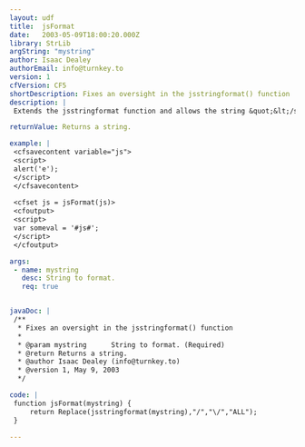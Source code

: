 ```yaml
---
layout: udf
title:  jsFormat
date:   2003-05-09T18:00:20.000Z
library: StrLib
argString: "mystring"
author: Isaac Dealey
authorEmail: info@turnkey.to
version: 1
cfVersion: CF5
shortDescription: Fixes an oversight in the jsstringformat() function
description: |
 Extends the jsstringformat function and allows the string &quot;&lt;/script&gt;&quot; to be embedded in a javascript literal string, preventing &quot;unterminated string constant&quot; errors in your javascript.

returnValue: Returns a string.

example: |
 <cfsavecontent variable="js">
 <script>
 alert('e');
 </script>
 </cfsavecontent>
 
 <cfset js = jsFormat(js)>
 <cfoutput>
 <script>
 var someval = '#js#';
 </script>
 </cfoutput>

args:
 - name: mystring
   desc: String to format.
   req: true


javaDoc: |
 /**
  * Fixes an oversight in the jsstringformat() function
  * 
  * @param mystring      String to format. (Required)
  * @return Returns a string. 
  * @author Isaac Dealey (info@turnkey.to) 
  * @version 1, May 9, 2003 
  */

code: |
 function jsFormat(mystring) {
     return Replace(jsstringformat(mystring),"/","\/","ALL"); 
 }

---
```


